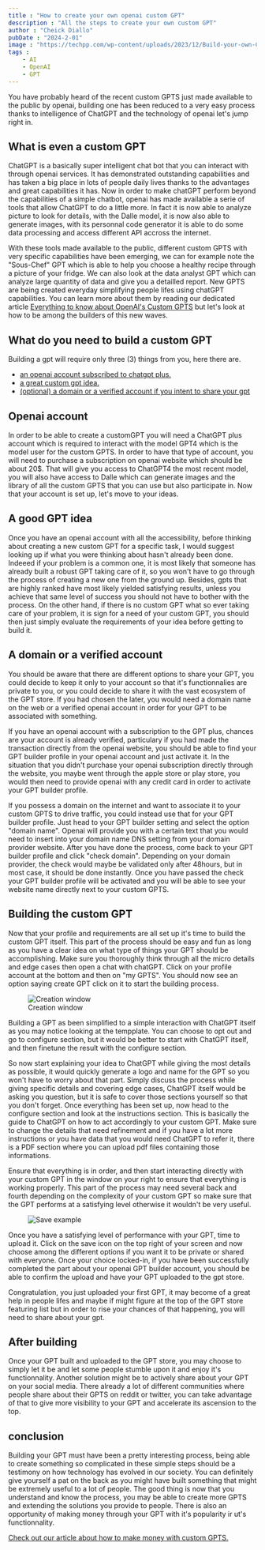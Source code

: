 ```yaml
---
title : "How to create your own openai custom GPT"
description : "All the steps to create your own custom GPT"
author : "Cheick Diallo"
pubDate : "2024-2-01"
image : "https://techpp.com/wp-content/uploads/2023/12/Build-your-own-Custom-GPT-with-chatgpt-for-Beginners.jpg"
tags : 
    - AI
    - OpenAI
    - GPT
---
```


You have probably heard of the recent custom GPTS just made available to the public by openai, building one has been reduced to a very easy process thanks to intelligence of ChatGPT and the technology of openai let's jump right in.

## What is even a custom GPT

ChatGPT is a basically super intelligent chat bot that you can interact with through openai services. It has demonstrated outstanding capabilities and has taken a big place in lots of people daily lives thanks to the advantages and great capabilities it has. Now in order to make chatGPT perform beyond the capabilities of a simple chatbot, openai has made available a serie of tools that allow ChatGPT to do a little more. In fact it is now able to analyze picture to look for details, with the Dalle model, it is now also able to generate images, with its personnal code generator it is able to do some data processing and access different API accross the internet.

With these tools made available to the public, different custom GPTS with very specific capabilities have been emerging, we can for example note the "Sous-Chef" GPT which is able to help you choose a healthy recipe through a picture of your fridge. We can also look at the data analyst GPT which can analyze large quantity of data and give you a detailled report. New GPTS are being created everyday simplifying people lifes using chatGPT capabilities. You can learn more about them by reading our dedicated article [Everything to know about OpenAI's Custom GPTS](/blogs/en/how-to-create-your-own-openai-custom-gpt) but let's look at how to be among the builders of this new waves.

## What do you need to build a custom GPT
Building a gpt will require only three (3) things from you, here there are.

- [an openai account subscribed to chatgpt plus.](#openai-account)
- [a great custom gpt idea.](#a-good-gpt-idea) 
- [(optional) a domain or a verified account if you intent to share your gpt](#a-domain-or-a-verified-account)

## Openai account
In order to be able to create a customGPT you will need a ChatGPT plus account which is required to interact with the model GPT4 which is the model user for the custom GPTS. In order to have that type of account, you will need to purchase a subscription on openai website which should be about 20$.
That will give you access to ChatGPT4 the most recent model, you will also have access to Dalle which can generate images and the library of all the custom GPTS that you can use but also participate in. Now that your account is set up, let's move to your ideas.

## A good GPT idea
Once you have an openai account with all the accessibility, before thinking about creating a new custom GPT for a specific task, I would suggest looking up if what you were thinking about hasn't already been done. Indeeed if your problem is a common one, it is most likely that someone has already built a robust GPT taking care of it, so you won't have to go through the process of creating a new one from the ground up. Besides, gpts that are highly ranked have most likely yielded satisfying results, unless you achieve that same level of success you should not have to bother with the process. On the other hand, if there is no custom GPT what so ever taking care of your problem, it is sign for a need of your custom GPT, you should then just simply evaluate the requirements of your idea before getting to build it.

## A domain or a verified account
You should be aware that there are different options to share your GPT, you could decide to keep it only to your account so that it's functionnalies are private to you, or you could decide to share it with the vast ecosystem of the GPT store. If you had chosen the later, you would need a domain name on the web or a verified openai account in order for your GPT to be associated with something.

If you have an openai account with a subscription to the GPT plus, chances are your account is already verified, particulary if you had made the transaction directly from the openai website, you should be able to find your GPT builder profile in your openai account and just activate it. In the situation that you didn't purchase your openai subscription directly through the website, you maybe went through the apple store or play store, you would then need to provide openai with any credit card in order to activate your GPT builder profile.

If you possess a domain on the internet and want to associate it to your custom GPTS to drive traffic, you could instead use that for your GPT builder profile. Just head to your GPT builder setting and select the option "domain name". Openai will provide you with a certain text that you would need to insert into your domain name DNS setting from your domain provider website. After you have done the process, come back to your GPT builder profile and click "check domain". Depending on your domain provider, the check would maybe be validated only after 48hours, but in most case, it should be done instantly. Once you have passed the check your GPT builder profile will be activated and you will be able to see your website name directly next to your custom GPTS.


## Building the custom GPT

Now that your profile and requirements are all set up it's time to build the custom GPT itself. This part of the process should be easy and fun as long as you have a clear idea on what type of things your GPT should be accomplishing. Make sure you thoroughly think through all the micro details and edge cases then open a chat with chatGPT. Click on your profile account at the bottom and then on "my GPTS". You should now see an option saying create GPT click on it to start the building process.

<figure>
  <img src="https://www.searchenginejournal.com/wp-content/uploads/2023/11/configure-a-custom-gpt-654aae4a4fe7a-sej.png" alt="Creation window">
  <figcaption>Creation window</figcaption>
</figure>

Building a GPT as been simplified to a simple interaction with ChatGPT itself as you may notice looking at the tempplate. You can choose to opt out and go to configure section, but it would be better to start with ChatGPT itself, and then finetune the result with the configure section.

So now start explaining your idea to ChatGPT while giving the most details as possible, it would quickly generate a logo and name for the GPT so you won't have to worry about that part. Simply discuss the process while giving specific details and covering edge cases, ChatGPT itself would be asking you question, but it is safe to cover those sections yourself so that you don't forget. Once everything has been set up, now head to the configure section and look at the instructions section. This is basically the guide to ChatGPT on how to act accordingly to your custom GPT. Make sure to change the details that need refinement and if you have a lot more instructions or you have data that you would need ChatGPT to refer it, there is a PDF section where you can upload pdf files containing those informations.

Ensure that everything is in order, and then start interacting directly with your custom GPT in the window on your right to ensure that everything is working properly. This part of the process may need several back and fourth depending on the complexity of your custom GPT so make sure that the GPT performs at a satisfying level otherwise it wouldn't be very useful. 

<figure>
  <img src="https://venturebeat.com/wp-content/uploads/2023/11/save-gpt-builder.jpg?resize=2480%2C1276&strip=all" alt="Save example">
  <figcaption></figcaption>
</figure>

Once you have a satisfying level of performance with your GPT, time to upload it. Click on the save icon on the top right of your screen and now choose among the different options if you want it to be private or shared with everyone. Once your choice locked-in, if you have been successfully completed the part about your openai GPT builder account, you should be able to confirm the upload and have your GPT uploaded to the gpt store.

Congratulation, you just uploaded your first GPT, it may become of a great help in people lifes and maybe if might figure at the top of the GPT store featuring list but in order to rise your chances of that happening, you will need to share about your gpt.

## After building
Once your GPT built and uploaded to the GPT store, you may choose to simply let it be and let some people stumble upon it and enjoy it's functionnality. Another solution might be to actively share about your GPT on your social media. There already a lot of different communities where people share about their GPTS on reddit or twitter, you can take advantage of that to give more visibility to your GPT and accelerate its ascension to the top. 

## conclusion
Building your GPT must have been a pretty interesting process, being able to create something so complicated in these simple steps should be a testimony on how technology has evolved in our society. You can definitely give yourself a pat on the back as you might have built something that might be extremely useful to a lot of people. The good thing is now that you understand and know the process, you may be able to create more GPTS and extending the solutions you provide to people. There is also an opportunity of making money through your GPT with it's popularity ir ut's functionnality. 

[Check out our article about how to make money with custom GPTS.](/)